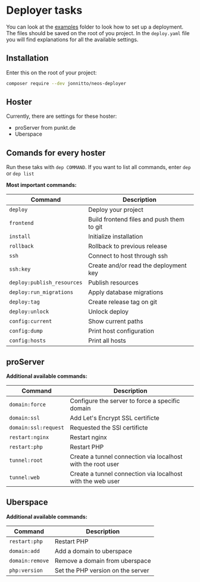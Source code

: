 # Deployer tasks

You can look at the [examples](examples) folder to look how to set up a deployment.
The files should be saved on the root of you project. In the `deploy.yaml` file you will
find explanations for all the available settings.

## Installation

Enter this on the root of your project:

```bash
composer require --dev jonnitto/neos-deployer
```

## Hoster

Currently, there are settings for these hoster:

- proServer from punkt.de
- Uberspace

## Comands for every hoster

Run these taks with `dep COMMAND`. If you want to list all commands, enter `dep` or `dep list`

**Most important commands:**

| Command                    | Description                               |
| -------------------------- | ----------------------------------------- |
| `deploy`                   | Deploy your project                       |
| `frontend`                 | Build frontend files and push them to git |
| `install`                  | Initialize installation                   |
| `rollback`                 | Rollback to previous release              |
| `ssh`                      | Connect to host through ssh               |
| `ssh:key`                  | Create and/or read the deployment key     |
| `deploy:publish_resources` | Publish resources                         |
| `deploy:run_migrations`    | Apply database migrations                 |
| `deploy:tag`               | Create release tag on git                 |
| `deploy:unlock`            | Unlock deploy                             |
| `config:current`           | Show current paths                        |
| `config:dump`              | Print host configuration                  |
| `config:hosts`             | Print all hosts                           |

## proServer

**Additional available commands:**

| Command              | Description                                                 |
| -------------------- | ----------------------------------------------------------- |
| `domain:force`       | Configure the server to force a specific domain             |
| `domain:ssl`         | Add Let's Encrypt SSL certificte                            |
| `domain:ssl:request` | Requested the SSl certificte                                |
| `restart:nginx`      | Restart nginx                                               |
| `restart:php`        | Restart PHP                                                 |
| `tunnel:root`        | Create a tunnel connection via localhost with the root user |
| `tunnel:web`         | Create a tunnel connection via localhost with the web user  |

## Uberspace

**Additional available commands:**

| Command         | Description                       |
| --------------- | --------------------------------- |
| `restart:php`   | Restart PHP                       |
| `domain:add`    | Add a domain to uberspace         |
| `domain:remove` | Remove a domain from uberspace    |
| `php:version`   | Set the PHP version on the server |
